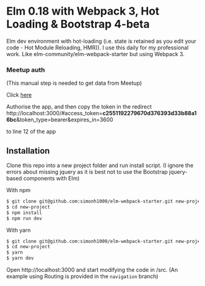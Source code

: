 # Elm 0.18 with Webpack 3, Hot Loading & Bootstrap 4-beta

Elm dev environment with hot-loading (i.e. state is retained as you edit your code - Hot Module Reloading, HMR)). I use this daily for my professional work. Like elm-community/elm-webpack-starter but using Webpack 3.

### Meetup auth

(This manual step is needed to get data from Meetup)

Click [here](
https://secure.meetup.com/oauth2/authorize?client_id=nsslb8dhan5tm2sklc33rdt6e2&response_type=token&redirect_uri=http://localhost:3000)

Authorise the app, and then copy the token in the redirect
http://localhost:3000/#access_token=**c2551192279670d376393d33b88a16bc**&token_type=bearer&expires_in=3600

to line 12 of the app


## Installation

Clone this repo into a new project folder and run install script.
(I ignore the errors about missing jquery as it is best not to use the Bootstrap jquery-based components with Elm)

With npm

```sh
$ git clone git@github.com:simonh1000/elm-webpack-starter.git new-project
$ cd new-project
$ npm install
$ npm run dev
```

With yarn
```sh
$ git clone git@github.com:simonh1000/elm-webpack-starter.git new-project
$ cd new-project
$ yarn
$ yarn dev
 ```

Open http://localhost:3000 and start modifying the code in /src.
(An example using Routing is provided in the `navigation` branch)
